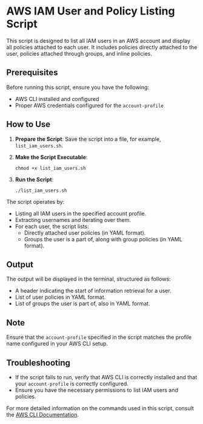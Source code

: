  # AWS IAM User and Policy Listing Script

This script is designed to list all IAM users in an AWS account and display all policies attached to each user. It includes policies directly attached to the user, policies attached through groups, and inline policies.

## Prerequisites

Before running this script, ensure you have the following:
- AWS CLI installed and configured
- Proper AWS credentials configured for the `account-profile`

## How to Use

1. **Prepare the Script**: Save the script into a file, for example, `list_iam_users.sh`.

2. **Make the Script Executable**:
    ```
    chmod +x list_iam_users.sh
    ```

3. **Run the Script**:
    ```
    ./list_iam_users.sh
    ```

The script operates by:
- Listing all IAM users in the specified account profile.
- Extracting usernames and iterating over them.
- For each user, the script lists:
  - Directly attached user policies (in YAML format).
  - Groups the user is a part of, along with group policies (in YAML format).

## Output

The output will be displayed in the terminal, structured as follows:
- A header indicating the start of information retrieval for a user.
- List of user policies in YAML format.
- List of groups the user is part of, also in YAML format.

## Note

Ensure that the `account-profile` specified in the script matches the profile name configured in your AWS CLI setup.

## Troubleshooting

- If the script fails to run, verify that AWS CLI is correctly installed and that your `account-profile` is correctly configured.
- Ensure you have the necessary permissions to list IAM users and policies.

For more detailed information on the commands used in this script, consult the [AWS CLI Documentation](https://awscli.amazonaws.com/v2/documentation/api/latest/reference/iam/index.html).
